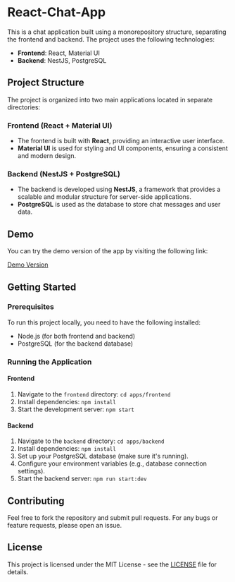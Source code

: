 # React-Chat-App

This is a chat application built using a monorepository structure, separating the frontend and backend. The project uses the following technologies:

- **Frontend**: React, Material UI
- **Backend**: NestJS, PostgreSQL

## Project Structure

The project is organized into two main applications located in separate directories:

### Frontend (React + Material UI)

- The frontend is built with **React**, providing an interactive user interface.
- **Material UI** is used for styling and UI components, ensuring a consistent and modern design.

### Backend (NestJS + PostgreSQL)

- The backend is developed using **NestJS**, a framework that provides a scalable and modular structure for server-side applications.
- **PostgreSQL** is used as the database to store chat messages and user data.

## Demo

You can try the demo version of the app by visiting the following link:

[Demo Version](https://hohlovkiril.github.io/React-Chat-App/)

## Getting Started

### Prerequisites

To run this project locally, you need to have the following installed:

- Node.js (for both frontend and backend)
- PostgreSQL (for the backend database)

### Running the Application

#### Frontend

1. Navigate to the `frontend` directory: `cd apps/frontend`
2. Install dependencies: `npm install`
3. Start the development server: `npm start`

#### Backend

1. Navigate to the `backend` directory: `cd apps/backend`
2. Install dependencies: `npm install`
3. Set up your PostgreSQL database (make sure it's running).
4. Configure your environment variables (e.g., database connection settings).
5. Start the backend server: `npm run start:dev`

## Contributing

Feel free to fork the repository and submit pull requests. For any bugs or feature requests, please open an issue.

## License

This project is licensed under the MIT License - see the [LICENSE](LICENSE) file for details.